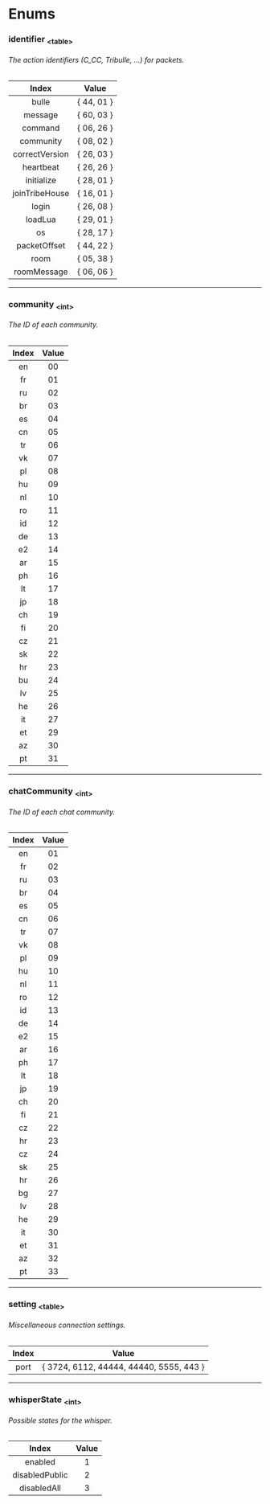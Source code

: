 # Enums
### identifier <sub>\<table></sub>
###### The action identifiers (C_CC, Tribulle, ...) for packets.
| Index | Value |
| :-: | :-: |
| bulle | { 44, 01 } |
| message | { 60, 03 } |
| command | { 06, 26 } |
| community | { 08, 02 } |
| correctVersion | { 26, 03 } |
| heartbeat | { 26, 26 } |
| initialize | { 28, 01 } |
| joinTribeHouse | { 16, 01 } |
| login | { 26, 08 } |
| loadLua | { 29, 01 } |
| os | { 28, 17 } |
| packetOffset | { 44, 22 } |
| room | { 05, 38 } |
| roomMessage | { 06, 06 } |

---
### community <sub>\<int></sub>
###### The ID of each community.
| Index | Value |
| :-: | :-: |
| en | 00 |
| fr | 01 |
| ru | 02 |
| br | 03 |
| es | 04 |
| cn | 05 |
| tr | 06 |
| vk | 07 |
| pl | 08 |
| hu | 09 |
| nl | 10 |
| ro | 11 |
| id | 12 |
| de | 13 |
| e2 | 14 |
| ar | 15 |
| ph | 16 |
| lt | 17 |
| jp | 18 |
| ch | 19 |
| fi | 20 |
| cz | 21 |
| sk | 22 |
| hr | 23 |
| bu | 24 |
| lv | 25 |
| he | 26 |
| it | 27 |
| et | 29 |
| az | 30 |
| pt | 31 |

---
### chatCommunity <sub>\<int></sub>
###### The ID of each chat community.
| Index | Value |
| :-: | :-: |
| en | 01 |
| fr | 02 |
| ru | 03 |
| br | 04 |
| es | 05 |
| cn | 06 |
| tr | 07 |
| vk | 08 |
| pl | 09 |
| hu | 10 |
| nl | 11 |
| ro | 12 |
| id | 13 |
| de | 14 |
| e2 | 15 |
| ar | 16 |
| ph | 17 |
| lt | 18 |
| jp | 19 |
| ch | 20 |
| fi | 21 |
| cz | 22 |
| hr | 23 |
| cz | 24 |
| sk | 25 |
| hr | 26 |
| bg | 27 |
| lv | 28 |
| he | 29 |
| it | 30 |
| et | 31 |
| az | 32 |
| pt | 33 |

---
### setting <sub>\<table></sub>
###### Miscellaneous connection settings.
| Index | Value |
| :-: | :-: |
| port | { 3724, 6112, 44444, 44440, 5555, 443 } |

---
### whisperState <sub>\<int></sub>
###### Possible states for the whisper.
| Index | Value |
| :-: | :-: |
| enabled | 1 |
| disabledPublic | 2 |
| disabledAll | 3 |